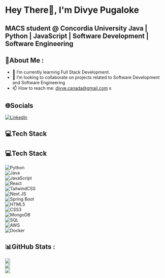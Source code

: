 # Hey There👋, I'm Divye Pugaloke
## MACS student @ Concordia University Java | Python | JavaScript | Software Development | Software Engineering 


## 💫About Me :
- 🔭 I’m currently learning Full Stack Development.  
- 🤔 I’m looking to collaborate on projects related to Software Development and Software Engineering
- 📫 How to reach me: divye.canada@gmail.com
s

## 🌐Socials
[![LinkedIn](https://img.shields.io/badge/LinkedIn-%230077B5.svg?logo=linkedin&logoColor=white)](https://www.linkedin.com/in/abhaya-kirtivasan-0b1b69188/) 


## 💻Tech Stack
## 💻Tech Stack  
![Python](https://img.shields.io/badge/python-3670A0?style=for-the-badge&logo=python&logoColor=ffdd54)  
![Java](https://img.shields.io/badge/java-%23ED8B00.svg?style=for-the-badge&logo=java&logoColor=white)  
![JavaScript](https://img.shields.io/badge/javascript-%23323330.svg?style=for-the-badge&logo=javascript&logoColor=%23F7DF1E)  
![React](https://img.shields.io/badge/react-%2320232a.svg?style=for-the-badge&logo=react&logoColor=%2361DAFB)  
![TailwindCSS](https://img.shields.io/badge/tailwindcss-%2338B2AC.svg?style=for-the-badge&logo=tailwind-css&logoColor=white)  
![Next JS](https://img.shields.io/badge/next.js-%23000000.svg?style=for-the-badge&logo=nextdotjs&logoColor=white)  
![Spring Boot](https://img.shields.io/badge/springboot-%236DB33F.svg?style=for-the-badge&logo=springboot&logoColor=white)  
![HTML5](https://img.shields.io/badge/html5-%23E34F26.svg?style=for-the-badge&logo=html5&logoColor=white)  
![CSS3](https://img.shields.io/badge/css3-%231572B6.svg?style=for-the-badge&logo=css3&logoColor=white)  
![MongoDB](https://img.shields.io/badge/mongodb-%234ea94b.svg?style=for-the-badge&logo=mongodb&logoColor=white)  
![SQL](https://img.shields.io/badge/sql-%2300758F.svg?style=for-the-badge&logo=postgresql&logoColor=white)  
![AWS](https://img.shields.io/badge/AWS-232F3E?logo=amazon-aws&style=for-the-badge&labelColor=FF9900)  
![Docker](https://img.shields.io/badge/docker-%230db7ed.svg?style=for-the-badge&logo=docker&logoColor=white)  


## 📊GitHub Stats :
![](https://github-readme-stats.vercel.app/api?username=abhayak11&theme=dark&hide_border=true&include_all_commits=false&count_private=false)<br/>
![](https://github-readme-streak-stats.herokuapp.com/?user=abhayak11&theme=dark&hide_border=true)<br/>
![](https://github-readme-stats.vercel.app/api/top-langs/?username=abhayak11&theme=dark&hide_border=true&include_all_commits=false&count_private=false&layout=compact)

  
